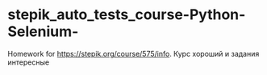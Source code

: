 # stepik_auto_tests_course-Python-Selenium-
Homework for https://stepik.org/course/575/info. Курс хороший и задания интересные
